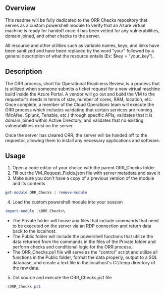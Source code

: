 <h2>Overview</h2>

This readme will be fully dedicated to the ORR Checks repository that serves as a custom powershell module to verify that an Azure virtual machine is ready for handoff once it has been vetted for any vulnerabilities, domain joined, and other checks to the server. 

All resource and other utilities such as variable names, keys, and links have been sanitized and have been replaced by the word "your" followed by a general description of what the resource entails (Ex: $key = "your_key").

<h2>Description</h2>

The ORR process, short for Operational Readiness Review, is a process that is utilized when someone submits a ticket request for a new virtual machine build inside the Azure Portal. A vendor will go out and build the VM to the requestor's needs in terms of size, number of cores, RAM, location, etc. Once complete, a member of the Cloud Operations team will execute the ORR process which includes validating that certain services are running (McAfee, Splunk, Tenable, etc.) through specific APIs, validates that it is domain joined within Active Directory, and validates that no existing vulnerabilities exist on the server.

Once the server has cleared ORR, the server will be handed off to the requestor, allowing them to install any necessary applications and software. 

<h2>Usage</h2>

1. Open a code editor of your choice with the parent ORR_Checks folder
2. Fill out the VM_Request_Fields.json file with server metadata and save it
3. Make sure you don't have a copy of a previous version of the module and its contents
```powershell
get-module ORR_Checks | remove-module
```
4. Load the custom powershell module into your session
  ```powershell
  import-module .\ORR_Checks\
  ```
   - The Private folder will house any files that include commands that need to be executed on the server via an RDP connection and return data back to the localhost.
   - The Public folder will include the powershell functions that utilize the data returned from the commands in the files of the Private folder and perform checks and conditional logic for the ORR process.
   - The ORR_Checks.ps1 file will serve as the "control" script and utilize all functions in the Public folder, format the data properly, output to a SQL database, and create a text file in the localhost's C:\Temp directory of the raw data.
5. Dot source and execute the ORR_Checks.ps1 file
```powershell
.\ORR_Checks.ps1
```
